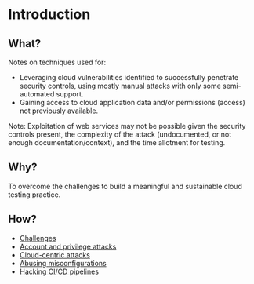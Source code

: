 # Introduction

## What?

Notes on techniques used for: 

* Leveraging cloud vulnerabilities identified to successfully penetrate security controls, using mostly manual attacks with only some semi-automated support.
* Gaining access to cloud application data and/or permissions (access) not previously available.

Note: Exploitation of web services may not be possible given the security controls present, the complexity of the attack (undocumented, or not enough documentation/context), and the time allotment for testing.

## Why?

To overcome the challenges to build a meaningful and sustainable cloud testing practice.

## How?

* [Challenges](challenges.md)
* [Account and privilege attacks](accounts.md)
* [Cloud-centric attacks](cloud-centric.md)
* [Abusing misconfigurations](misconfigurations.md)
* [Hacking CI/CD pipelines](cicd.md)


